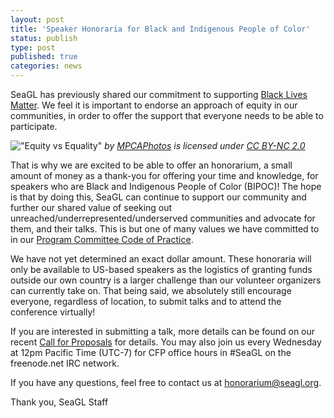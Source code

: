 ```yaml
---
layout: post
title: 'Speaker Honoraria for Black and Indigenous People of Color'
status: publish
type: post
published: true
categories: news
---
```


SeaGL has previously shared our commitment to supporting [Black Lives Matter](https://seagl.org/news/2020/06/12/black-lives-matter.html). We feel it is important to endorse an approach of equity in our communities, in order to offer the support that everyone needs to be able to participate.

!["Equity vs Equality"](https://www.flickr.com/photos/mpcaphotos/31655988501)
_by [MPCAPhotos](https://www.flickr.com/photos/mpcaphotos/) is licensed under [CC BY-NC 2.0](https://creativecommons.org/licenses/by-nc/2.0/)_


That is why we are excited to be able to offer an honorarium, a small amount of money as a thank-you for offering your time and knowledge, for speakers who are Black and Indigenous People of Color (BIPOC)! The hope is that by doing this, SeaGL can continue to support our community and further our shared value of seeking out unreached/underrepresented/underserved communities and advocate for them, and their talks.  This is but one of many values we have committed to in our [Program Committee Code of Practice](https://seagl.org/news/2020/07/13/code_of_practice.html).

We have not yet determined an exact dollar amount. These honoraria will only be available to US-based speakers as the logistics of granting funds outside our own country is a larger challenge than our volunteer organizers can currently take on. That being said, we absolutely still encourage everyone, regardless of location, to submit talks and to attend the conference virtually!

If you are interested in submitting a talk, more details can be found on our recent [Call for Proposals](https://seagl.org/news/2020/07/14/CFP-open.html) for details. You may also join us every Wednesday at 12pm Pacific Time (UTC-7) for CFP office hours in #SeaGL on the freenode.net IRC network.

If you have any questions, feel free to contact us at <honorarium@seagl.org>.

Thank you,
SeaGL Staff
